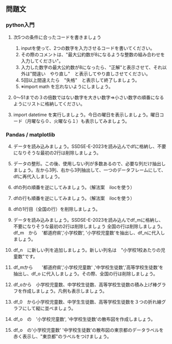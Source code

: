 ## 問題文
### python入門
1. 次5つの条件に合ったコードを書きましょう
   1. inputを使って、2つの数字を入力させるコードを書いてください。
   2. その際のコメントは、"最大公約数が8になるような整数の組み合わせを入力してください"。
   3. 入力した数字の最大公約数が8になったら、"正解"と表示させて、それ以外は"間違い　やり直し"　と表示してやり直しさせてください。
   4. 5回以上間違えたら　"失格"　と表示して終了しましょう。
   5. ※import math を忘れないようにしましょう。

2. 0～51までの３の倍数ではない数字を大きい数字⇒小さい数字の順番になるようにリストに格納してください。

3. import datetime を実行しましょう。今日の曜日を表示しましょう。曜日コード（月曜なら０、火曜なら１）も表示してみましょう。


### Pandas / matplotlib
4. データを読み込みましょう。SSDSE-E-2023を読み込んでdfに格納し、不要になりそうな最初の2行は削除しましょう。

5. データの整形。この後、使用しない列が多数あるので、必要な列だけ抽出しましょう。左から3列、右から3列抽出して、一つのデータフレームにして、dfに再代入しましょう。

6. dfの列の順番を逆にしてみましょう。（解法案　ilocを使う）
   
7. dfの行も順番を逆にしてみましょう。（解法案　ilocを使う）

8. dfの1行目（全国の行）を削除しましょう。

9.  データを読み込みましょう。SSDSE-E-2023を読み込んでdf_mに格納し、不要になりそうな最初の2行は削除しましょう
   全国の行は削除しましょう。df_m　から　'都道府県','小学校数', '小学校児童数'を抽出し、df_nに代入しましょう。
   
10. df_n　に新しい列を追加しましょう。新しい列名は　"小学校1校あたりの児童数"です。

11. df_mから　　'都道府県','小学校児童数' ,'中学校生徒数','高等学校生徒数'を抽出し、df_o に代入しましょう。その際、全国の行は削除しましょう。

12. df_oから　小学校児童数、中学校生徒数、高等学校生徒数の積み上げ棒グラフを作成しましょう。凡例も表示しましょう。

13. df_0　から小学校児童数、中学生生徒数、高等学校生徒数を３つの折れ線グラフにして縦に並べましょう。

14. df_o　の　'小学校児童数', '中学校生徒数'の散布図を作成しましょう。

15. df_o　の'小学校児童数' '中学校生徒数'の散布図の東京都のデータラベルを赤く表示し、"東京都"のラベルをつけましょう。

